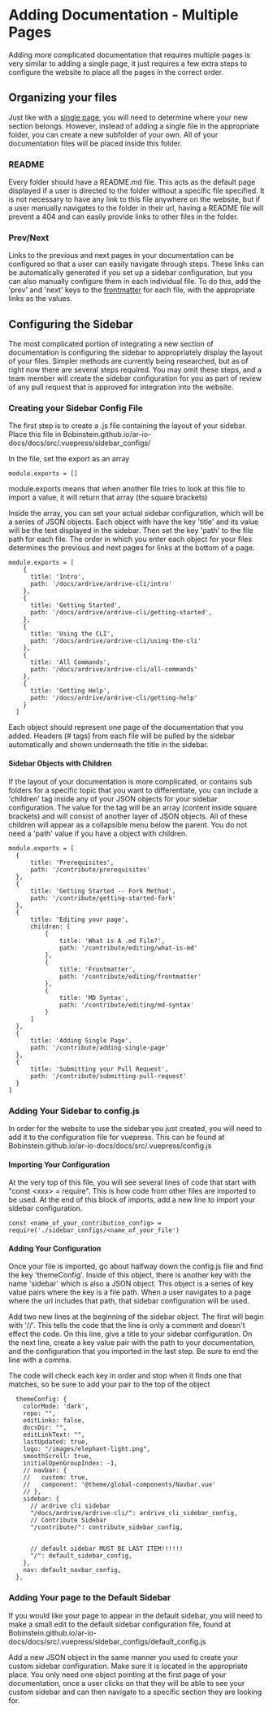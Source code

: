 # Adding Documentation - Multiple Pages 

Adding more complicated documentation that requires multiple pages is very similar to adding a single page, it just requires a few extra steps to configure the website to place all the pages in the correct order.

## Organizing your files

Just like with a [single page](/contribute/adding-single-page), you will need to determine where your new section belongs. However, instead of adding a single file in the appropriate folder, you can create a new subfolder of your own. All of your documentation files will be placed inside this folder.

### README

Every folder should have a README.md file. This acts as the default page displayed if a user is directed to the folder without a specific file specified. It is not necessary to have any link to this file anywhere on the website, but if a user manually navigates to the folder in their url, having a README file will prevent a 404 and can easily provide links to other files in the folder.

### Prev/Next

Links to the previous and next pages in your documentation can be configured so that a user can easily navigate through steps. These links can be automatically generated if you set up a sidebar configuration, but you can also manually configure them in each individual file. To do this, add the 'prev' and 'next' keys to the [frontmatter](/contribute/editing/frontmatter) for each file, with the appropriate links as the values.

## Configuring the Sidebar

The most complicated portion of integrating a new section of documentation is configuring the sidebar to appropriately display the layout of your files. Simpler methods are currently being researched, but as of right now there are several steps required. You may omit these steps, and a team member will create the sidebar configuration for you as part of review of any pull request that is approved for integration into the website.

### Creating your Sidebar Config File

The first step is to create a .js file containing the layout of your sidebar. Place this file in Bobinstein.github.io/ar-io-docs/docs/src/.vuepress/sidebar_configs/

In the file, set the export as an array
```
module.exports = []
```
module.exports means that when another file tries to look at this file to import a value, it will return that array (the square brackets)

Inside the array, you can set your actual sidebar configuration, which will be a series of JSON objects. Each object with have the key 'title' and its value will be the text displayed in the sidebar. Then set the key 'path' to the file path for each file. The order in which you enter each object for your files determines the previous and next pages for links at the bottom of a page.
```
module.exports = [
    {
      title: 'Intro',
      path: '/docs/ardrive/ardrive-cli/intro'
    },
    {
      title: 'Getting Started',
      path: '/docs/ardrive/ardrive-cli/getting-started',
    },
    {
      title: 'Using the CLI',
      path: '/docs/ardrive/ardrive-cli/using-the-cli'
    },
    {
      title: 'All Commands',
      path: '/docs/ardrive/ardrive-cli/all-commands'
    },
    {
      title: 'Getting Help',
      path: '/docs/ardrive/ardrive-cli/getting-help'
    }
  ]
  ```

  Each object should represent one page of the documentation that you added. Headers (# tags) from each file will be pulled by the sidebar automatically and shown underneath the title in the sidebar.

  #### Sidebar Objects with Children

  If the layout of your documentation is more complicated, or contains sub folders for a specific topic that you want to differentiate, you can include a 'children' tag inside any of your JSON objects for your sidebar configuration. The value for the tag will be an array (content inside square brackets) and will consist of another layer of JSON objects. All of these children will appear as a collapsible menu below the parent. You do not need a 'path' value if you have a object with children.

  ```
  module.exports = [
    {
        title: 'Prerequisites',
        path: '/contribute/prerequisites'
    },
    {
        title: 'Getting Started -- Fork Method',
        path: '/contribute/getting-started-fork'
    },
    {
        title: 'Editing your page',
        children: [
            {
                title: 'What is A .md File?',
                path: '/contribute/editing/what-is-md'
            },
            {
                title: 'Frontmatter',
                path: '/contribute/editing/frontmatter'
            },
            {
                title: 'MD Syntax',
                path: '/contribute/editing/md-syntax'
            }
        ]
    },
    {
        title: 'Adding Single Page',
        path: '/contribute/adding-single-page'
    },
    {
        title: 'Submitting your Pull Request',
        path: '/contribute/submitting-pull-request'
    }
]
```

### Adding Your Sidebar to config.js

In order for the website to use the sidebar you just created, you will need to add it to the configuration file for vuepress. This can be found at Bobinstein.github.io/ar-io-docs/docs/src/.vuepress/config.js

#### Importing Your Configuration

At the very top of this file, you will see several lines of code that start with "const \<xxx> = require". This is how code from other files are imported to be used. At the end of this block of imports, add a new line to import your sidebar configuration. 
```
const <name_of_your_contribution_config> = require('./sidebar_configs/<name_of_your_file')
```

#### Adding Your Configuration

Once your file is imported, go about halfway down the config.js file and find the key 'themeConfig'. Inside of this object, there is another key with the name 'sidebar' which is also a JSON object. This object is a series of key value pairs where the key is a file path. When a user navigates to a page where the url includes that path, that sidebar configuration will be used.

Add two new lines at the beginning of the sidebar object. The first will begin with '//'. This tells the code that the line is only a comment and doesn't effect the code. On this line, give a title to your sidebar configuration.
On the next line, create a key value pair with the path to your documentation, and the configuration that you imported in the last step. Be sure to end the line with a comma.

The code will check each key in order and stop when it finds one that matches, so be sure to add your pair to the top of the object

```
  themeConfig: {
    colorMode: 'dark',
    repo: "",
    editLinks: false,
    docsDir: "",
    editLinkText: "",
    lastUpdated: true,
    logo: "/images/elephant-light.png",
    smoothScroll: true,
    initialOpenGroupIndex: -1,
    // navbar: {
    //   custom: true,
    //   component: '@theme/global-components/Navbar.vue'
    // },
    sidebar: {
      // ardrive cli sidebar
      "/docs/ardrive/ardrive-cli/": ardrive_cli_sidebar_config,
      // Contribute Sidebar
      "/contribute/": contribute_sidebar_config,

      
      // default sidebar MUST BE LAST ITEM!!!!!!
      "/": default_sidebar_config,
    },
    nav: default_navbar_config,
  },
  ```

### Adding Your page to the Default Sidebar

If you would like your page to appear in the default sidebar, you will need to make a small edit to the default sidebar configuration file, found at Bobinstein.github.io/ar-io-docs/docs/src/.vuepress/sidebar_configs/default_config.js

Add a new JSON object in the same manner you used to create your custom sidebar configuration. Make sure it is located in the appropriate place. You only need one object pointing at the first page of your documentation, once a user clicks on that they will be able to see your custom sidebar and can then navigate to a specific section they are looking for.